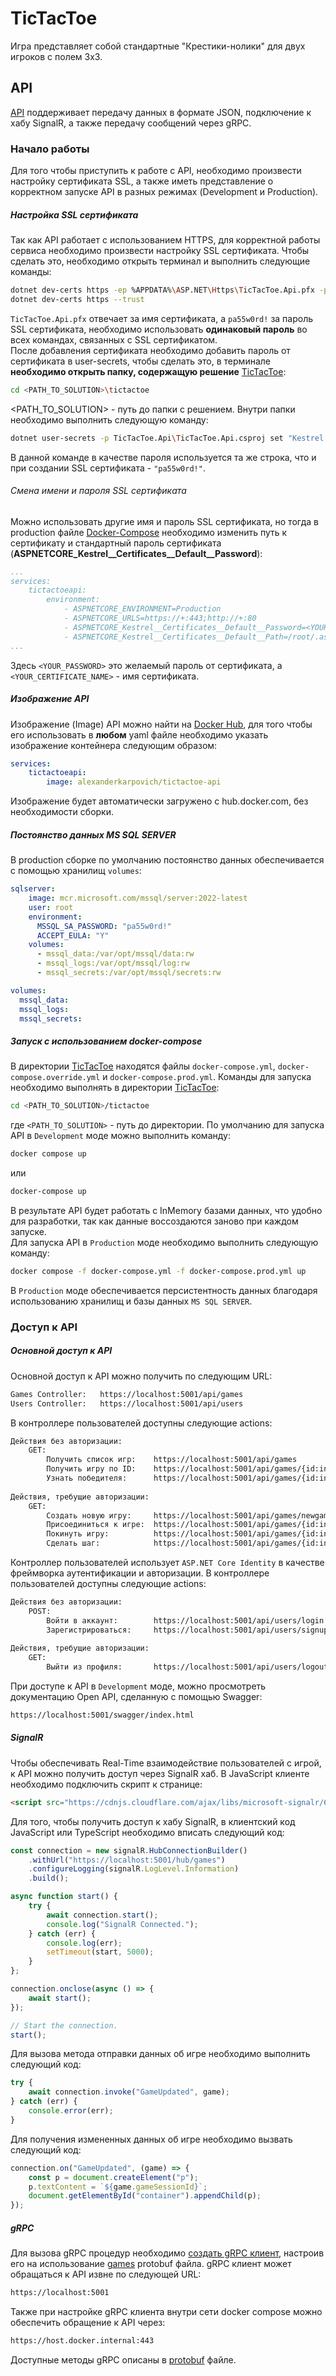 # TicTacToe
Игра представляет собой стандартные "Крестики-нолики" для двух игроков с полем 3x3.
## API
[API](https://github.com/AlexanderKarpovich/TicTacToe/tree/dev/TicTacToe.Api) поддерживает передачу данных в формате JSON, подключение к хабу SignalR, а также передачу сообщений через gRPC.
### Начало работы
Для того чтобы приступить к работе с API, необходимо произвести настройку сертификата SSL, а также иметь представление о корректном запуске API в разных режимах (Development и Production).
##### Настройка SSL сертификата
Так как API работает с использованием HTTPS, для корректной работы сервиса необходимо произвести настройку SSL сертификата. Чтобы сделать это, необходимо открыть терминал и выполнить следующие команды:
```sh
dotnet dev-certs https -ep %APPDATA%\ASP.NET\Https\TicTacToe.Api.pfx -p pa55w0rd!
dotnet dev-certs https --trust
```
`TicTacToe.Api.pfx` отвечает за имя сертификата, а `pa55w0rd!` за пароль SSL сертификата, необходимо использовать **одинаковый пароль** во всех командах, связанных с SSL сертификатом.  
После добавления сертификата необходимо добавить пароль от сертификата в user-secrets, чтобы сделать это, в терминале **необходимо открыть папку, содержащую решение** [TicTacToe](https://github.com/AlexanderKarpovich/TicTacToe):
```sh
cd <PATH_TO_SOLUTION>\tictactoe
```
&lt;PATH_TO_SOLUTION&gt; - путь до папки с решением. Внутри папки необходимо выполнить следующую команду:
```sh
dotnet user-secrets -p TicTacToe.Api\TicTacToe.Api.csproj set "Kestrel:Certificates:Development:Password" "pa55w0rd!"
```
В данной команде в качестве пароля используется та же строка, что и при создании SSL сертификата - `"pa55w0rd!"`.
###### Смена имени и пароля SSL сертификата
Можно использовать другие имя и пароль SSL сертификата, но тогда в production файле [Docker-Compose](https://github.com/AlexanderKarpovich/TicTacToe/blob/dev/docker-compose.prod.yml) необходимо изменить путь к сертификату и стандартный пароль сертификата (**ASPNETCORE_Kestrel__Certificates__Default__Password**):
```yaml
...
services:
    tictactoeapi:
        environment:
            - ASPNETCORE_ENVIRONMENT=Production
            - ASPNETCORE_URLS=https://+:443;http://+:80
            - ASPNETCORE_Kestrel__Certificates__Default__Password=<YOUR_PASSWORD>
            - ASPNETCORE_Kestrel__Certificates__Default__Path=/root/.aspnet/https/<YOUR_CERTIFICATE_NAME>.pfx
...
```
Здесь `<YOUR_PASSWORD>` это желаемый пароль от сертификата, а `<YOUR_CERTIFICATE_NAME>` - имя сертификата.
##### Изображение API
Изображение (Image) API можно найти на [Docker Hub](https://hub.docker.com/r/alexanderkarpovich/tictactoe-api), для того чтобы его использовать в **любом** yaml файле необходимо указать изображение контейнера следующим образом:
```yaml
services:
    tictactoeapi:
        image: alexanderkarpovich/tictactoe-api
```
Изображение будет автоматически загружено с hub.docker.com, без необходимости сборки.
##### Постоянство данных MS SQL SERVER
В production сборке по умолчанию постоянство данных обеспечивается с помощью хранилищ `volumes`:
```yaml
sqlserver:
    image: mcr.microsoft.com/mssql/server:2022-latest
    user: root
    environment:
      MSSQL_SA_PASSWORD: "pa55w0rd!"
      ACCEPT_EULA: "Y"
    volumes:
      - mssql_data:/var/opt/mssql/data:rw
      - mssql_logs:/var/opt/mssql/log:rw
      - mssql_secrets:/var/opt/mssql/secrets:rw

volumes:
  mssql_data:
  mssql_logs:
  mssql_secrets:
```
##### Запуск с использованием docker-compose
В директории [TicTacToe](https://github.com/AlexanderKarpovich/TicTacToe) находятся файлы `docker-compose.yml`, `docker-compose.override.yml` и `docker-compose.prod.yml`. Команды для запуска необходимо выполнять в директории [TicTacToe](https://github.com/AlexanderKarpovich/TicTacToe):
```sh
cd <PATH_TO_SOLUTION>/tictactoe
```
где `<PATH_TO_SOLUTION>` - путь до директории.
По умолчанию для запуска API в `Development` моде можно выполнить команду:
```sh
docker compose up
```
или
```sh
docker-compose up
```
В результате API будет работать с InMemory базами данных, что удобно для разработки, так как данные воссоздаются заново при каждом запуске.  
Для запуска API в `Production` моде необходимо выполнить следующую команду:
```sh
docker compose -f docker-compose.yml -f docker-compose.prod.yml up
```
В `Production` моде обеспечивается персистентность данных благодаря использованию хранилищ и базы данных `MS SQL SERVER`.
### Доступ к API
##### Основной доступ к API 
Основной доступ к API можно получить по следующим URL:
```sh
Games Controller:   https://localhost:5001/api/games
Users Controller:   https://localhost:5001/api/users
```
В контроллере пользователей доступны следующие actions:
```sh
Действия без авторизации:
    GET:
        Получить список игр:    https://localhost:5001/api/games
        Получить игру по ID:    https://localhost:5001/api/games/{id:int}
        Узнать победителя:      https://localhost:5001/api/games/{id:int}/winner
        
Действия, требущие авторизации:
    GET:
        Создать новую игру:     https://localhost:5001/api/games/newgame
        Присоединиться к игре:  https://localhost:5001/api/games/{id:int}/join
        Покинуть игру:          https://localhost:5001/api/games/{id:int}/leave
        Сделать шаг:            https://localhost:5001/api/games/{id:int}/makemove/{position:int}
```
Контроллер пользователей использует `ASP.NET Core Identity` в качестве фреймворка аутентификации и авторизации. В контроллере пользователей доступны следующие actions:
```sh
Действия без авторизации:
    POST:
        Войти в аккаунт:        https://localhost:5001/api/users/login
        Зарегистрироваться:     https://localhost:5001/api/users/signup
        
Действия, требущие авторизации:
    GET:
        Выйти из профиля:       https://localhost:5001/api/users/logout
```
При доступе к API в `Development` моде, можно просмотреть документацию Open API, сделанную с помощью Swagger:
```sh
https://localhost:5001/swagger/index.html
```
##### SignalR
Чтобы обеспечивать Real-Time взаимодействие пользователей с игрой, к API можно получить доступ через SignalR хаб. В JavaScript клиенте необходимо подключить скрипт к странице:
```html
<script src="https://cdnjs.cloudflare.com/ajax/libs/microsoft-signalr/6.0.1/signalr.js"></script>
```
Для того, чтобы получить доступ к хабу SignalR, в клиентский код JavaScript или TypeScript необходимо вписать следующий код:
```js
const connection = new signalR.HubConnectionBuilder()
    .withUrl("https://localhost:5001/hub/games")
    .configureLogging(signalR.LogLevel.Information)
    .build();

async function start() {
    try {
        await connection.start();
        console.log("SignalR Connected.");
    } catch (err) {
        console.log(err);
        setTimeout(start, 5000);
    }
};

connection.onclose(async () => {
    await start();
});

// Start the connection.
start();
```
Для вызова метода отправки данных об игре необходимо выполнить следующий код:
```js
try {
    await connection.invoke("GameUpdated", game);
} catch (err) {
    console.error(err);
}
```
Для получения измененных данных об игре необходимо вызвать следующий код:
```js
connection.on("GameUpdated", (game) => {
    const p = document.createElement("p");
    p.textContent = `${game.gameSessionId}`;
    document.getElementById("container").appendChild(p);
});
```
##### gRPC
Для вызова gRPC процедур необходимо [создать gRPC клиент](https://learn.microsoft.com/ru-ru/aspnet/core/grpc/client?view=aspnetcore-7.0), настроив его на использование [games](https://github.com/AlexanderKarpovich/TicTacToe/blob/dev/TicTacToe.Api/Proto/games.proto) protobuf файла.
gRPC клиент может обращаться к API извне по следующей URL:
```sh
https://localhost:5001
```
Также при настройке gRPC клиента внутри сети docker compose можно обеспечить обращение к API через:
```sh
https://host.docker.internal:443
```
Доступные методы gRPC описаны в [protobuf](https://github.com/AlexanderKarpovich/TicTacToe/blob/dev/TicTacToe.Api/Proto/games.proto) файле.
